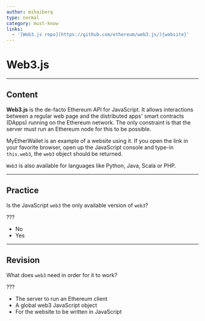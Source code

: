 ```yaml
---
author: mihaiberq
type: normal
category: must-know
links:
  - '[Web3.js repo](https://github.com/ethereum/web3.js/){website}'
---
```


# Web3.js


---

## Content

**Web3.js** is the de-facto Ethereum API for JavaScript. It allows interactions between a regular web page and the distributed apps' smart contracts (DApps) running on the Ethereum network. The only constraint is that the server must run an Ethereum node for this to be possible.

MyEtherWallet is an example of a website using it. If you open the link in your favorite browser, open up the JavaScript console and type-in `this.web3`, the `web3` object should be returned.

`Web3` is also available for languages like Python, Java, Scala or PHP.


---

## Practice

Is the JavaScript `web3` the only available version of `web3`?

???

- No
- Yes


---

## Revision

What does `web3` need in order for it to work?

???

- The server to run an Ethereum client
- A global web3 JavaScript object
- For the website to be written in JavaScript
 
